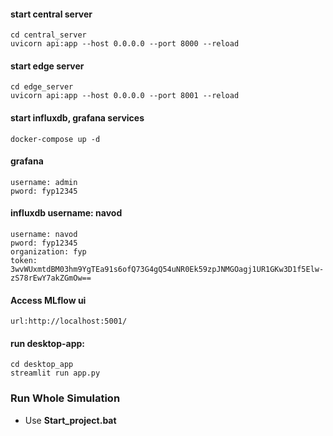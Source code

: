 #### start central server

```
cd central_server
uvicorn api:app --host 0.0.0.0 --port 8000 --reload
```

#### start edge server

```
cd edge_server
uvicorn api:app --host 0.0.0.0 --port 8001 --reload
```

#### start influxdb, grafana services

```
docker-compose up -d
```

#### grafana

```
username: admin
pword: fyp12345
```

#### influxdb username: navod

```
username: navod
pword: fyp12345
organization: fyp
token: 3wvWUxmtdBM03hm9YgTEa91s6ofQ73G4gQ54uNR0Ek59zpJNMGOagj1UR1GKw3D1f5Elw-zS78rEwY7akZGmOw==
```

#### Access MLflow ui

```
url:http://localhost:5001/
```

#### run desktop-app:

```
cd desktop_app
streamlit run app.py
```

### Run Whole Simulation

- Use **Start_project.bat**
